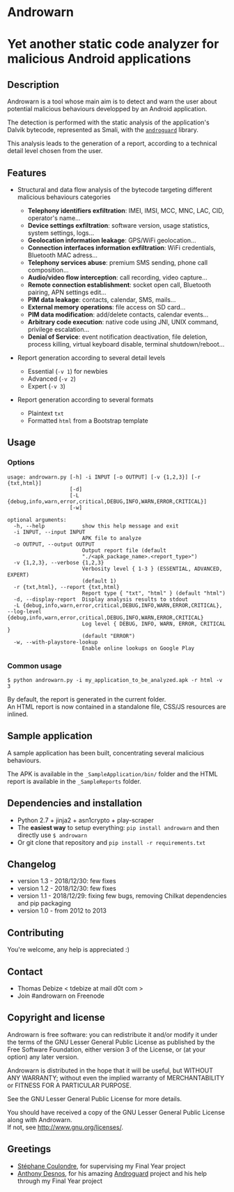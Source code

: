 Androwarn
=========
Yet another static code analyzer for malicious Android applications
====================================================

Description
-----------
Androwarn is a tool whose main aim is to detect and warn the user about potential malicious behaviours developped by an Android application.

The detection is performed with the static analysis of the application's Dalvik bytecode, represented as Smali, with the [`androguard`](https://github.com/androguard/androguard) library.

This analysis leads to the generation of a report, according to a technical detail level chosen from the user.


Features
--------
* Structural and data flow analysis of the bytecode targeting different malicious behaviours categories
    + **Telephony identifiers exfiltration**: IMEI, IMSI, MCC, MNC, LAC, CID, operator's name...
    + **Device settings exfiltration**: software version, usage statistics, system settings, logs...
    + **Geolocation information leakage**: GPS/WiFi geolocation...
    + **Connection interfaces information exfiltration**: WiFi credentials, Bluetooth MAC adress...
    + **Telephony services abuse**: premium SMS sending, phone call composition...
    + **Audio/video flow interception**: call recording, video capture...
    + **Remote connection establishment**: socket open call, Bluetooth pairing, APN settings edit...
    + **PIM data leakage**: contacts, calendar, SMS, mails...
    + **External memory operations**: file access on SD card...
    + **PIM data modification**: add/delete contacts, calendar events...
    + **Arbitrary code execution**: native code using JNI, UNIX command, privilege escalation...
    + **Denial of Service**: event notification deactivation, file deletion, process killing, virtual keyboard disable, terminal shutdown/reboot...


* Report generation according to several detail levels
    - Essential (`-v 1`) for newbies
    - Advanced (`-v 2`)
    - Expert (`-v 3`)

* Report generation according to several formats
    - Plaintext `txt`
    - Formatted `html` from a Bootstrap template


Usage
-----
### Options
```
usage: androwarn.py [-h] -i INPUT [-o OUTPUT] [-v {1,2,3}] [-r {txt,html}]
                    [-d]
                    [-L {debug,info,warn,error,critical,DEBUG,INFO,WARN,ERROR,CRITICAL}]
                    [-w]

optional arguments:
  -h, --help            show this help message and exit
  -i INPUT, --input INPUT
                        APK file to analyze
  -o OUTPUT, --output OUTPUT
                        Output report file (default
                        "./<apk_package_name>.<report_type>")
  -v {1,2,3}, --verbose {1,2,3}
                        Verbosity level { 1-3 } (ESSENTIAL, ADVANCED, EXPERT)
                        (default 1)
  -r {txt,html}, --report {txt,html}
                        Report type { "txt", "html" } (default "html")
  -d, --display-report  Display analysis results to stdout
  -L {debug,info,warn,error,critical,DEBUG,INFO,WARN,ERROR,CRITICAL}, --log-level {debug,info,warn,error,critical,DEBUG,INFO,WARN,ERROR,CRITICAL}
                        Log level { DEBUG, INFO, WARN, ERROR, CRITICAL }
                        (default "ERROR")
  -w, --with-playstore-lookup
                        Enable online lookups on Google Play
```
  
### Common usage
```
$ python androwarn.py -i my_application_to_be_analyzed.apk -r html -v 3
```

By default, the report is generated in the current folder.  
An HTML report is now contained in a standalone file, CSS/JS resources are inlined.


Sample application
------------------
A sample application has been built, concentrating several malicious behaviours.

The APK is available in the `_SampleApplication/bin/` folder and the HTML report is available in the `_SampleReports` folder.


Dependencies and installation
-----------------------------
* Python 2.7 + jinja2 + asn1crypto + play-scraper
* The **easiest way** to setup everything: `pip install androwarn` and then directly use `$ androwarn`
* Or git clone that repository and `pip install -r requirements.txt`


Changelog
---------
* version 1.3 - 2018/12/30: few fixes
* version 1.2 - 2018/12/30: few fixes
* version 1.1 - 2018/12/29: fixing few bugs, removing Chilkat dependencies and pip packaging
* version 1.0 - from 2012 to 2013


Contributing
-------------
You're welcome, any help is appreciated :)


Contact
------
* Thomas Debize < tdebize at mail d0t com >
* Join #androwarn on Freenode

Copyright and license
---------------------
Androwarn is free software: you can redistribute it and/or modify it under the terms of the GNU Lesser General Public License as published by the Free Software Foundation, either version 3 of the License, or (at your option) any later version.

Androwarn is distributed in the hope that it will be useful, but WITHOUT ANY WARRANTY; without even the implied warranty of MERCHANTABILITY or FITNESS FOR A PARTICULAR PURPOSE. 

See the GNU Lesser General Public License for more details.

You should have received a copy of the GNU Lesser General Public License along with Androwarn.  
If not, see http://www.gnu.org/licenses/.


Greetings
-------------
* [Stéphane Coulondre](http://stephane.coulondre.info), for supervising my Final Year project
* [Anthony Desnos](https://sites.google.com/site/anthonydesnos/home), for his amazing [Androguard](https://code.google.com/p/androguard) project and his help through my Final Year project
